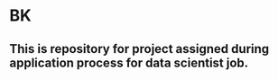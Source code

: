 # BK
## This is repository for project assigned during application process for data scientist job. 
